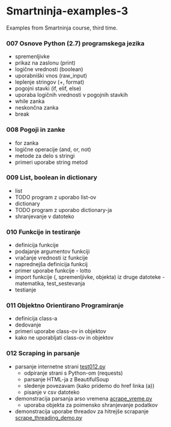 # Smartninja-examples-3
Examples from Smartninja course, third time.

### 007 Osnove Python (2.7) programskega jezika
* spremenljivke
* prikaz na zaslonu (print)
* logične vrednosti (boolean)
* uporabniški vnos (raw_input)
* leplenje stringov (+, format)
* pogojni stavki (if, elif, else)
* uporaba logičnih vrednosti v pogojnih stavkih
* while zanka
* neskončna zanka
* break
### 008 Pogoji in zanke
* for zanka
* logične operacije (and, or, not)
* metode za delo s stringi
* primeri uporabe string metod
### 009 List, boolean in dictionary
* list
* TODO program z uporabo list-ov
* dictionary
* TODO program z uporabo dictionary-ja
* shranjevanje v datoteko
### 010 Funkcije in testiranje
* definicija funkcije
* podajanje argumentov funkciji
* vračanje vrednosti iz funkcije
* naprednejša definicija funkcij
* primer uporabe funkcije - lotto
* import funkcije (, spremenljivke, objekta) iz druge datoteke - matematika, test_sestevanja
* testianje
### 011 Objektno Orientirano Programiranje
* definicija class-a
* dedovanje
* primeri uporabe class-ov in objektov
* kako ne uporabljati class-ov in objektov
### 012 Scraping in parsanje
* parsanje internetne strani [test012.py](src/012_sraping/test012.py)
  * odpiranje strani s Python-om (requests)
  * parsanje HTML-ja z BeautifulSoup
  * sledenje povezavam (kako pridemo do href linka (a))
  * pisanje v csv datoteko
* demonstracija parsanja arso vremena [acrape_vreme.py](src/012_sraping/acrape_vreme.py)
  * uporaba objekta za poimensko shranjevanje podatkov
* demonstracija uporabe threadov za hitrejše scrapanje [scrape_threading_demo.py](src/012_sraping/scrape_threading_demo.py)
